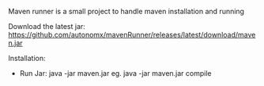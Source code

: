 Maven runner is a small project to handle maven installation and running

Download the latest jar: https://github.com/autonomx/mavenRunner/releases/latest/download/maven.jar

Installation:
- Run Jar: java -jar maven.jar <goal>
       eg. java -jar maven.jar compile
